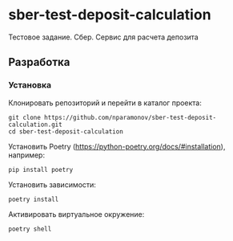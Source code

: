 # sber-test-deposit-calculation
Тестовое задание. Сбер. Сервис для расчета депозита

## Разработка

### Установка

Клонировать репозиторий и перейти в каталог проекта:

```shell
git clone https://github.com/nparamonov/sber-test-deposit-calculation.git
cd sber-test-deposit-calculation
```

Установить Poetry (https://python-poetry.org/docs/#installation), например:

```shell
pip install poetry
```

Установить зависимости:

```shell
poetry install
```

Активировать виртуальное окружение:

```shell
poetry shell
```
